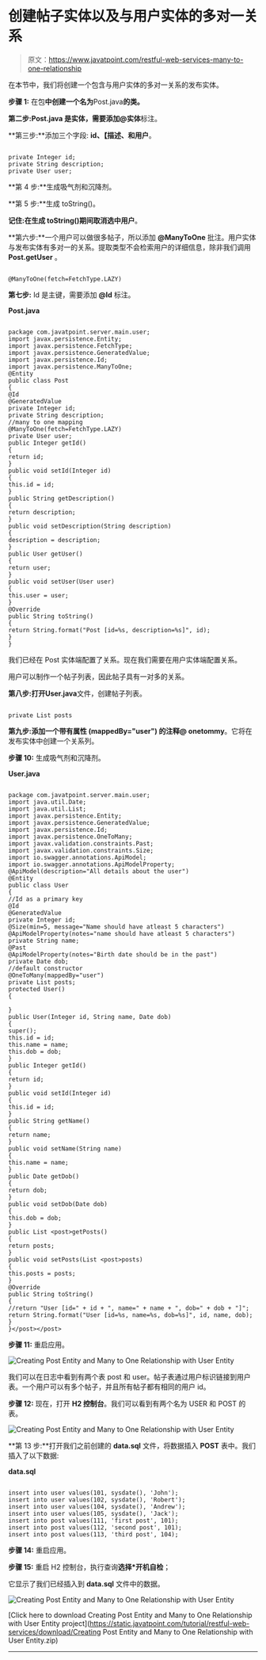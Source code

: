 # 创建帖子实体以及与用户实体的多对一关系

> 原文：<https://www.javatpoint.com/restful-web-services-many-to-one-relationship>

在本节中，我们将创建一个包含与用户实体的多对一关系的发布实体。

**步骤 1:** 在包**中创建一个名为**Post.java**的类。**

**第二步:**Post.java 是实体，需要添加**@实体**标注。

**第三步:**添加三个字段: **id、【描述、**和**用户**。

```

private Integer id;
private String description;
private User user;

```

**第 4 步:**生成吸气剂和沉降剂。

**第 5 步:**生成 toString()。

**记住:**在生成 toString()期间取消选中**用户**。

**第六步:**一个用户可以做很多帖子，所以添加 **@ManyToOne** 批注。用户实体与发布实体有多对一的关系。提取类型不会检索用户的详细信息，除非我们调用 **Post.getUser** 。

```

@ManyToOne(fetch=FetchType.LAZY)

```

**第七步:** Id 是主键，需要添加 **@Id** 标注。

**Post.java**

```

package com.javatpoint.server.main.user;
import javax.persistence.Entity;
import javax.persistence.FetchType;
import javax.persistence.GeneratedValue;
import javax.persistence.Id;
import javax.persistence.ManyToOne;
@Entity
public class Post 
{
@Id
@GeneratedValue
private Integer id;
private String description;
//many to one mapping 
@ManyToOne(fetch=FetchType.LAZY)
private User user;
public Integer getId() 
{
return id;
}
public void setId(Integer id) 
{
this.id = id;
}
public String getDescription() 
{
return description;
}
public void setDescription(String description) 
{
description = description;
}
public User getUser() 
{
return user;
}
public void setUser(User user) 
{
this.user = user;
}
@Override
public String toString() 
{
return String.format("Post [id=%s, description=%s]", id);
}
}

```

我们已经在 Post 实体端配置了关系。现在我们需要在用户实体端配置关系。

用户可以制作一个帖子列表，因此帖子具有一对多的关系。

**第八步:**打开**User.java**文件，创建帖子列表。

```

private List posts 
```

**第九步:**添加一个带有属性 **(mappedBy="user")** 的注释**@ onetommy**。它将在发布实体中创建一个关系列。

**步骤 10:** 生成吸气剂和沉降剂。

**User.java**

```

package com.javatpoint.server.main.user;
import java.util.Date;
import java.util.List;
import javax.persistence.Entity;
import javax.persistence.GeneratedValue;
import javax.persistence.Id;
import javax.persistence.OneToMany;
import javax.validation.constraints.Past;
import javax.validation.constraints.Size;
import io.swagger.annotations.ApiModel;
import io.swagger.annotations.ApiModelProperty;
@ApiModel(description="All details about the user")
@Entity
public class User 
{
//Id as a primary key
@Id
@GeneratedValue
private Integer id;
@Size(min=5, message="Name should have atleast 5 characters")
@ApiModelProperty(notes="name should have atleast 5 characters")
private String name;
@Past
@ApiModelProperty(notes="Birth date should be in the past")
private Date dob;
//default constructor	
@OneToMany(mappedBy="user")
private List posts; 
protected User()
{

}
public User(Integer id, String name, Date dob) 
{
super();
this.id = id;
this.name = name;
this.dob = dob;
}
public Integer getId() 
{
return id;
}
public void setId(Integer id) 
{
this.id = id;
}
public String getName() 
{
return name;
}
public void setName(String name) 
{
this.name = name;
}
public Date getDob() 
{
return dob;
}
public void setDob(Date dob) 
{
this.dob = dob;
}
public List <post>getPosts() 
{
return posts;
}
public void setPosts(List <post>posts) 
{
this.posts = posts;
}
@Override
public String toString() 
{
//return "User [id=" + id + ", name=" + name + ", dob=" + dob + "]";
return String.format("User [id=%s, name=%s, dob=%s]", id, name, dob);
}
}</post></post> 
```

**步骤 11:** 重启应用。

![Creating Post Entity and Many to One Relationship with User Entity](../img/6b115abeea9fd301f54e43989a85ebde.png)

我们可以在日志中看到有两个表 post 和 user。帖子表通过用户标识链接到用户表。一个用户可以有多个帖子，并且所有帖子都有相同的用户 id。

**步骤 12:** 现在，打开 **H2 控制台**。我们可以看到有两个名为 USER 和 POST 的表。

![Creating Post Entity and Many to One Relationship with User Entity](../img/75b114b0af86a9e2b32ac4473065fcda.png)

**第 13 步:**打开我们之前创建的 **data.sql** 文件，将数据插入 **POST** 表中。我们插入了以下数据:

**data.sql**

```

insert into user values(101, sysdate(), 'John');
insert into user values(102, sysdate(), 'Robert');
insert into user values(104, sysdate(), 'Andrew');
insert into user values(105, sysdate(), 'Jack');
insert into post values(111, 'first post', 101);
insert into post values(112, 'second post', 101);
insert into post values(113, 'third post', 104);

```

**步骤 14:** 重启应用。

**步骤 15:** 重启 H2 控制台，执行查询**选择*开机自检**；

它显示了我们已经插入到 **data.sql** 文件中的数据。

![Creating Post Entity and Many to One Relationship with User Entity](../img/6fe92606705005a74817160bc619b6be.png)

[Click here to download Creating Post Entity and Many to One Relationship with User Entity project](https://static.javatpoint.com/tutorial/restful-web-services/download/Creating Post Entity and Many to One Relationship with User Entity.zip)

* * *